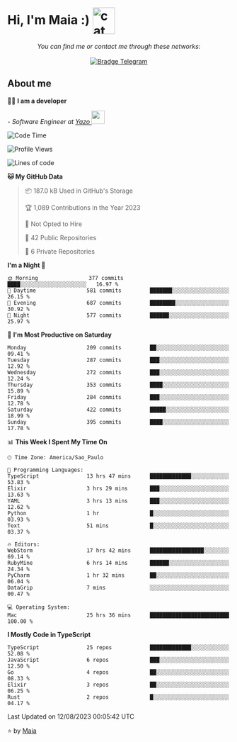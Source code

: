 <h1 align="left">Hi, I'm Maia :) 
<img src="https://emojis.slackmojis.com/emojis/images/1643509834/36299/black-cat.gif?1643509834" width="50" height="60" align="center"  alt="cat"/>
</h1>

<p align="center">
    <i>You can find me or contact me through these networks:</i>
    <br/><br/>
    <a href="https://t.me/mrootx" target="_blank">
        <img src="https://img.shields.io/badge/-Telegram-2CA5E0?logo=telegram&style=flat&logoColor=white" alt="Bradge Telegram" />
    </a>
</p>

## About me

:technologist: <strong>I am a developer</strong> <br>

<p><em> - Software Engineer at <a href="[https://pdasolucoes.com.br](https://yazo.com.br/)">Yazo
</a><img src="https://media.giphy.com/media/WUlplcMpOCEmTGBtBW/giphy.gif" width="30"> 
</em></p>

<!--START_SECTION:waka-->
![Code Time](http://img.shields.io/badge/Code%20Time-3%2C032%20hrs%2043%20mins-blue)

![Profile Views](http://img.shields.io/badge/Profile%20Views-0-blue)

![Lines of code](https://img.shields.io/badge/From%20Hello%20World%20I%27ve%20Written-493.9%20thousand%20lines%20of%20code-blue)

**🐱 My GitHub Data** 

> 📦 187.0 kB Used in GitHub's Storage 
 > 
> 🏆 1,089 Contributions in the Year 2023
 > 
> 🚫 Not Opted to Hire
 > 
> 📜 42 Public Repositories 
 > 
> 🔑 6 Private Repositories 
 > 
**I'm a Night 🦉** 

```text
🌞 Morning                377 commits         ████░░░░░░░░░░░░░░░░░░░░░   16.97 % 
🌆 Daytime                581 commits         ███████░░░░░░░░░░░░░░░░░░   26.15 % 
🌃 Evening                687 commits         ████████░░░░░░░░░░░░░░░░░   30.92 % 
🌙 Night                  577 commits         ██████░░░░░░░░░░░░░░░░░░░   25.97 % 
```
📅 **I'm Most Productive on Saturday** 

```text
Monday                   209 commits         ██░░░░░░░░░░░░░░░░░░░░░░░   09.41 % 
Tuesday                  287 commits         ███░░░░░░░░░░░░░░░░░░░░░░   12.92 % 
Wednesday                272 commits         ███░░░░░░░░░░░░░░░░░░░░░░   12.24 % 
Thursday                 353 commits         ████░░░░░░░░░░░░░░░░░░░░░   15.89 % 
Friday                   284 commits         ███░░░░░░░░░░░░░░░░░░░░░░   12.78 % 
Saturday                 422 commits         █████░░░░░░░░░░░░░░░░░░░░   18.99 % 
Sunday                   395 commits         ████░░░░░░░░░░░░░░░░░░░░░   17.78 % 
```


📊 **This Week I Spent My Time On** 

```text
🕑︎ Time Zone: America/Sao_Paulo

💬 Programming Languages: 
TypeScript               13 hrs 47 mins      █████████████░░░░░░░░░░░░   53.83 % 
Elixir                   3 hrs 29 mins       ███░░░░░░░░░░░░░░░░░░░░░░   13.63 % 
YAML                     3 hrs 13 mins       ███░░░░░░░░░░░░░░░░░░░░░░   12.62 % 
Python                   1 hr                █░░░░░░░░░░░░░░░░░░░░░░░░   03.93 % 
Text                     51 mins             █░░░░░░░░░░░░░░░░░░░░░░░░   03.37 % 

🔥 Editors: 
WebStorm                 17 hrs 42 mins      █████████████████░░░░░░░░   69.14 % 
RubyMine                 6 hrs 14 mins       ██████░░░░░░░░░░░░░░░░░░░   24.34 % 
PyCharm                  1 hr 32 mins        ██░░░░░░░░░░░░░░░░░░░░░░░   06.04 % 
DataGrip                 7 mins              ░░░░░░░░░░░░░░░░░░░░░░░░░   00.47 % 

💻 Operating System: 
Mac                      25 hrs 36 mins      █████████████████████████   100.00 % 
```

**I Mostly Code in TypeScript** 

```text
TypeScript               25 repos            █████████████░░░░░░░░░░░░   52.08 % 
JavaScript               6 repos             ███░░░░░░░░░░░░░░░░░░░░░░   12.50 % 
Go                       4 repos             ██░░░░░░░░░░░░░░░░░░░░░░░   08.33 % 
Elixir                   3 repos             ██░░░░░░░░░░░░░░░░░░░░░░░   06.25 % 
Rust                     2 repos             █░░░░░░░░░░░░░░░░░░░░░░░░   04.17 % 
```




 Last Updated on 12/08/2023 00:05:42 UTC
<!--END_SECTION:waka-->

⭐️ by [Maia](https://github.com/gabrielmaialva33/)


